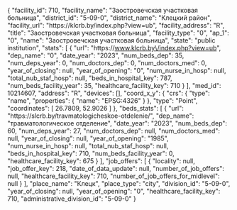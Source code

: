 {
    "facility_id": 710,
    "facility_name": "Заостровечская участковая больница",
    "district_id": "5-09-0",
    "district_name": "Клецкий район",
    "facility_url": "https:\/\/klcrb.by\/index.php?view=ub",
    "facility_address": "R",
    "title": "Заостровечская участковая больница",
    "facility_type": "0",
    "ap_1": "0",
    "name": "Заостровечская участковая больница",
    "state": "public institution",
    "stats": [
        {
            "url": "https:\/\/www.klcrb.by\/index.php?view=ub",
            "dep_name": "0",
            "date_year": "2023",
            "num_beds_dep": 35,
            "num_deps_year": 0,
            "num_doctors_dep": 0,
            "num_doctors_med": 0,
            "year_of_closing": null,
            "year_of_opening": "0",
            "num_nurse_in_hosp": null,
            "total_nub_staf_hosp": null,
            "beds_in_hospital_key": 787,
            "num_beds_facility_year": 35,
            "healthcare_facility_key": 710
        }
    ],
    "med_id": 10214607,
    "address": "R",
    "devices": [],
    "coord_x_y": {
        "crs": {
            "type": "name",
            "properties": {
                "name": "EPSG:4326"
            }
        },
        "type": "Point",
        "coordinates": [
            26.7809,
            52.9026
        ]
    },
    "beds_stats": [
        {
            "url": "https:\/\/slcrb.by\/travmatologicheskoe-otdelenie\/",
            "dep_name": "травматологическое отделение",
            "date_year": "2023",
            "num_beds_dep": 60,
            "num_deps_year": 27,
            "num_doctors_dep": null,
            "num_doctors_med": null,
            "year_of_closing": null,
            "year_of_opening": "1985",
            "num_nurse_in_hosp": null,
            "total_nub_staf_hosp": null,
            "beds_in_hospital_key": 710,
            "num_beds_facility_year": 0,
            "healthcare_facility_key": 675
        }
    ],
    "job_offers": [
        {
            "locality": null,
            "job_offer_key": 218,
            "date_of_data_update": null,
            "number_of_job_offers": null,
            "healthcare_facility_key": 710,
            "number_of_job_offers_for_midlevel": null
        }
    ],
    "place_name": "Клецк",
    "place_type": "city",
    "division_id": "5-09-0",
    "year_of_closing": null,
    "year_of_opening": "0",
    "healthcare_facility_key": 710,
    "administrative_division_id": "5-09-0"
}